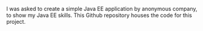 I was asked to create a simple Java EE application by 
anonymous company, to show my Java EE skills. This Github repository houses the code for this project.
